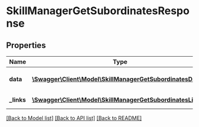 # SkillManagerGetSubordinatesResponse

## Properties
Name | Type | Description | Notes
------------ | ------------- | ------------- | -------------
**data** | [**\Swagger\Client\Model\SkillManagerGetSubordinatesData[]**](SkillManagerGetSubordinatesData.md) | List of all retrieved users | 
**_links** | [**\Swagger\Client\Model\SkillManagerGetSubordinatesLinks[]**](SkillManagerGetSubordinatesLinks.md) | Links to pages | 

[[Back to Model list]](../README.md#documentation-for-models) [[Back to API list]](../README.md#documentation-for-api-endpoints) [[Back to README]](../README.md)


